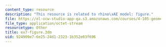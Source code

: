 ```yaml
---
content_type: resource
description: "This resource is related to rhino\xAE model: figure."
file: https://ol-ocw-studio-app-qa.s3.amazonaws.com/courses/4-105-geometric-disciplines-and-architecture-skills-reciprocal-methodologies-fall-2012/924909e76e2524d123231b352e03f696_ex7-figure.3dm
file_type: application/octet-stream
resourcetype: Other
title: ex7-figure.3dm
uid: 924909e7-6e25-24d1-2323-1b352e03f696
---
```

